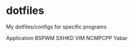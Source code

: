 # dotfiles
My dotfiles/configs for specific programs

Application
  BSPWM
  SXHKD
  VIM
  NCMPCPP
  Yabar
